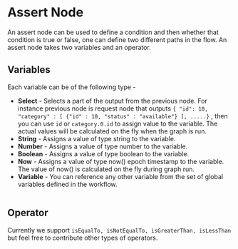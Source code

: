 # Assert Node

An assert node can be used to define a condition and then whether that condition is true or false, one can define two different paths in the flow. An assert node takes two variables and an operator.

## Variables

Each variable can be of the following type -&#x20;

* **Select** - Selects a part of the output from the previous node. For instance previous node is request node that outputs `{ "id": 10, "category" : [ {"id" : 10, "status" : "available"} ], .....}` , then you can use `id` or `category.0.id`  to assign value to the variable. The actual values will be calculated on the fly when the graph is run.
* **String** - Assigns a value of type string to the variable. &#x20;
* **Number** - Assigns a value of type number to the variable.&#x20;
* **Boolean** - Assigns a value of type boolean to the variable. &#x20;
* **Now** - Assigns a value of type now() epoch timestamp to the variable. The value of now() is calculated on the fly during graph run.&#x20;
* **Variable** - You can reference any other variable from the set of global variables defined in the workflow.

<figure><img src="../.gitbook/assets/Screenshot 2024-04-17 at 4.52.45 PM.png" alt=""><figcaption></figcaption></figure>

## Operator

Currently we support `isEqualTo, isNotEqualTo, isGreaterThan, isLessThan` but feel free to contribute other types of operators.
